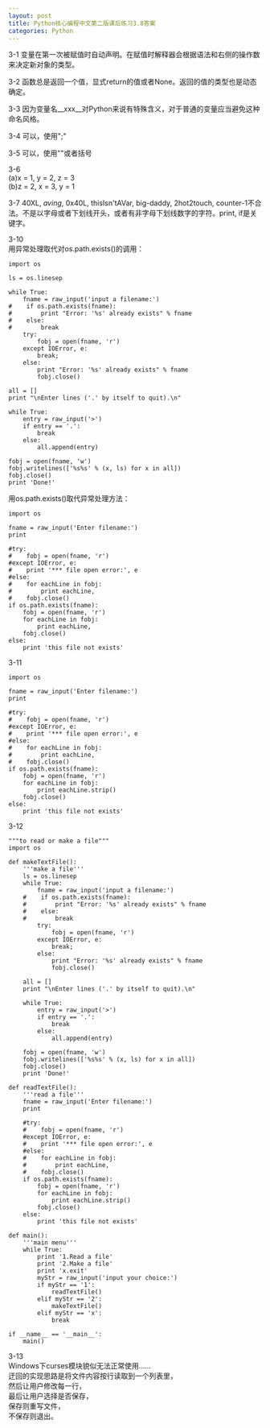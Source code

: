 ```yaml
---
layout: post
title: Python核心编程中文第二版课后练习3.8答案
categories: Python
---
```


3-1 变量在第一次被赋值时自动声明。在赋值时解释器会根据语法和右侧的操作数来决定新对象的类型。  

3-2 函数总是返回一个值，显式return的值或者None。返回的值的类型也是动态确定。  

3-3 因为变量名__xxx__对Python来说有特殊含义，对于普通的变量应当避免这种命名风格。  

3-4 可以，使用";"  

3-5 可以，使用"\"或者括号  

3-6   
(a)x = 1, y = 2, z = 3  
(b)z = 2, x = 3, y = 1  

3-7 40XL, $aving$, 0x40L, thisIsn'tAVar, big-daddy, 2hot2touch, counter-1不合法。不是以字母或者下划线开头，或者有非字母下划线数字的字符。print, if是关键字。  

3-10   
用异常处理取代对os.path.exists()的调用：  

    import os

    ls = os.linesep

    while True:
        fname = raw_input('input a filename:')
    #    if os.path.exists(fname):
    #        print "Error: '%s' already exists" % fname
    #    else:
    #        break
        try:
            fobj = open(fname, 'r')
        except IOError, e:
            break;
        else:
            print "Error: '%s' already exists" % fname
            fobj.close()

    all = []
    print "\nEnter lines ('.' by itself to quit).\n"

    while True:
        entry = raw_input('>')
        if entry == '.':
            break
        else:
            all.append(entry)

    fobj = open(fname, 'w')
    fobj.writelines(['%s%s' % (x, ls) for x in all])
    fobj.close()
    print 'Done!'

用os.path.exists()取代异常处理方法：  

    import os

    fname = raw_input('Enter filename:')
    print

    #try:
    #    fobj = open(fname, 'r')
    #except IOError, e:
    #    print '*** file open error:', e
    #else:
    #    for eachLine in fobj:
    #        print eachLine,
    #    fobj.close()
    if os.path.exists(fname):
        fobj = open(fname, 'r')
        for eachLine in fobj:
            print eachLine,
        fobj.close()
    else:
        print 'this file not exists'

3-11  

    import os

    fname = raw_input('Enter filename:')
    print

    #try:
    #    fobj = open(fname, 'r')
    #except IOError, e:
    #    print '*** file open error:', e
    #else:
    #    for eachLine in fobj:
    #        print eachLine,
    #    fobj.close()
    if os.path.exists(fname):
        fobj = open(fname, 'r')
        for eachLine in fobj:
            print eachLine.strip()
        fobj.close()
    else:
        print 'this file not exists'

3-12  

    """to read or make a file"""
    import os

    def makeTextFile():
        '''make a file'''
        ls = os.linesep
        while True:
            fname = raw_input('input a filename:')
        #    if os.path.exists(fname):
        #        print "Error: '%s' already exists" % fname
        #    else:
        #        break
            try:
                fobj = open(fname, 'r')
            except IOError, e:
                break;
            else:
                print "Error: '%s' already exists" % fname
                fobj.close()

        all = []
        print "\nEnter lines ('.' by itself to quit).\n"

        while True:
            entry = raw_input('>')
            if entry == '.':
                break
            else:
                all.append(entry)

        fobj = open(fname, 'w')
        fobj.writelines(['%s%s' % (x, ls) for x in all])
        fobj.close()
        print 'Done!'

    def readTextFile():
        '''read a file'''
        fname = raw_input('Enter filename:')
        print

        #try:
        #    fobj = open(fname, 'r')
        #except IOError, e:
        #    print '*** file open error:', e
        #else:
        #    for eachLine in fobj:
        #        print eachLine,
        #    fobj.close()
        if os.path.exists(fname):
            fobj = open(fname, 'r')
            for eachLine in fobj:
                print eachLine.strip()
            fobj.close()
        else:
            print 'this file not exists'

    def main():
        '''main menu'''
        while True:
            print '1.Read a file'
            print '2.Make a file'
            print 'x.exit'
            myStr = raw_input('input your choice:')
            if myStr == '1':
                readTextFile()
            elif myStr == '2':
                makeTextFile()
            elif myStr == 'x':
                break

    if __name__ == '__main__':
        main()

3-13  
Windows下curses模块貌似无法正常使用……  
迂回的实现思路是将文件内容按行读取到一个列表里，  
然后让用户修改每一行，  
最后让用户选择是否保存，  
保存则重写文件，  
不保存则退出。  
